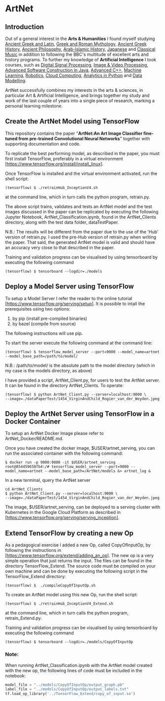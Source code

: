 # ArtNet
## Introduction
Out of a general interest in the **Arts & Humanities** I found myself studying [Ancient Greek and Latin](http://www.open.edu/openlearn/history-the-arts/discovering-ancient-greek-and-latin/content-section-0?active-tab=description-tab), [Greek and Roman Mythology](https://www.coursera.org/learn/mythology), [Ancient Greek History](https://www.coursera.org/learn/digital), [Ancient Philosophy](https://www.coursera.org/learn/plato), [Arab-Islamic History](https://www.edx.org/course/arab-islamic-history-from-tribes-to-empires), [Japanese](https://www.edx.org/course/japanese-pronunciation-for-communication) and [Classical Music](https://www.coursera.org/learn/introclassicalmusic) in addition to following the BBC's multitude of excellent arts and history programs. To further my knowledge of **Artificial Intelligence** I took courses, such as [Digital Signal Processing](https://www.coursera.org/learn/dsp), [Image & Video Processing](https://www.coursera.org/learn/digital), [Advanced Software Construction in Java](https://www.edx.org/course/advanced-software-construction-java-mitx-6-005-2x), [Advanced C++](https://www.edx.org/course/advanced-c-0), [Machine Learning](https://www.edx.org/course/machine-learning-columbiax-csmm-102x-0), [Robotics](https://www.edx.org/course/robotics-kinematics-mathematical-pennx-robo1x), [Cloud Computing](https://www.edx.org/micromasters/cloud-computing), [Analytics in Python](https://www.edx.org/course/analytics-python-columbiax-bamm-101x) and [Data Modelling](https://www.edx.org/course/data-models-decisions-business-analytics-columbiax-bamm-102x).  

ArtNet successfully combines my interests in the arts & sciences, in particular Art & Artificial Intelligence, and brings together my study and work of the last couple of years into a single piece of research, marking a personal learning milestone.

## Create the ArtNet Model using TensorFlow
This repository contains the paper "**ArtNet:An Art Image Classifier fine-tuned from pre-trained Convolutional Neural Networks**" together with supporting documentation and code.

To replicate the best performing model, as described in the paper, you must first install TensorFlow, preferably in a virtual environment [https://www.tensorflow.org/install/install_linux]. 

Once TensorFlow is installed and the virtual environment activated, run the shell script:
```
(tensorflow) $ ./retrainHub_InceptionV4.sh
```
at the command line, which in turn calls the python program, retrain.py. 

The above script trains, validates and tests an ArtNet model and the test images discussed in the paper can be replicated by executing the following Jupyter Notebook, ArtNet_Classification.ipynb, found in the ArtNet_Clients directory, along with the test data folder, dataTestPaper. 

N.B.: The results will be different from the paper due to the use of the 'Hub' version of retrain.py. I used the pre-Hub version of retrain.py when writing the paper. That said, the generated ArtNet model is valid and should have an accuracy very close to that described in the paper.

Training and validation progress can be visualised by using tensorboard by executing the following command
```
(tensorflow) $ tensorboard --logdir=./models
```
## Deploy a Model Server using TensorFlow
To setup a Model Server I refer the reader to the online tutorial [https://www.tensorflow.org/serving/setup]. It is possible to intall the prerequisites using two options:
1. by pip    (install pre-compiled binaries)
2. by bazel  (compile from source)

The following instructions will use pip.

To start the server execute the following command at the command line:
```
(tensorflow) $ tensorflow_model_server --port=9000 --model_name=artnet --model_base_path=/path/to/model/
```
N.B.: /path/to/model/ is the absolute path to the model directory (which in my case is the models directory, as above)

I have provided a script, ArtNet_Client.py, for users to test the ArtNet server. It can be found in the directory ArtNet_Clients. To operate:
```
(tensorflow) $ python ArtNet_Client.py --server=localhost:9000 \
--image=./dataPaperTest/1454_VirginAndChild_Rogier_van_der_Weyden.jpeg 
```

## Deploy the ArtNet Server using TensorFlow in a Docker Container
To setup an ArtNet Docker Image please refer to ArtNet_Docker/README.md.

Once you have created the docker image, $USER/artnet_serving, you can run the associated container with the following command:

```
$ docker run -p 9000:9000 -it $USER/artnet_serving
root@854459658fb4:/# tensorflow_model_server --port=9000 --model_name=artnet --model_base_path=/ArtNet/models &> artnet_log &
```

In a new terminal, query the ArtNet server
```
cd ArtNet_Clients
$ python ArtNet_Client.py --server=localhost:9000 \
--image=./dataPaperTest/1454_VirginAndChild_Rogier_van_der_Weyden.jpeg 
```

The image, $USER/artnet_serving, can be deployed to a serving cluster with Kubernetes in the Google Cloud Platform as described in [https://www.tensorflow.org/serving/serving_inception]. 



## Extend TensorFlow by creating a new Op
As a pedagogical exercise I added a new Op, called CopyOfInputOp, by following the instructions in [https://www.tensorflow.org/extend/adding_an_op]. The new op is a very simple operation that just returns the input. The files can be found in the directory TensorFlow_Extend. The source code must be compiled on your own machine and can be done by executing the following script in the TensorFlow_Extend directory:
```
(tensorflow) $  ./compileCopyOfInputOp.sh
```
To create an ArtNet model using this new Op, run the shell script:
```
(tensorflow) $ ./retrainHub_InceptionV4_Extend.sh
```
at the command line, which in turn calls the python program, retrain_Extend.py. 

Training and validation progress can be visualised by using tensorboard by executing the following command
```
(tensorflow) $ tensorboard --logdir=./models/CopyOfInputOp
```
### Note:
When running ArtNet_Classification.ipynb with the ArtNet model created with the new op, the following lines of code must be included in the notebook:

```python
model_file = "../models/CopyOfInputOp/output_graph.pb"
label_file = "../models/CopyOfInputOp/output_labels.txt"
tf.load_op_library('../TensorFlow_Extend/copy_of_input.so')
```




